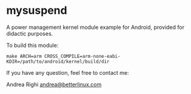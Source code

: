 mysuspend
=========

A power management kernel module example for Android, provided for didactic purposes.

To build this module:

    make ARCH=arm CROSS_COMPILE=arm-none-eabi- KDIR=/path/to/android/kernel/build/dir

If you have any question, feel free to contact me:

Andrea Righi <andrea@betterlinux.com>
